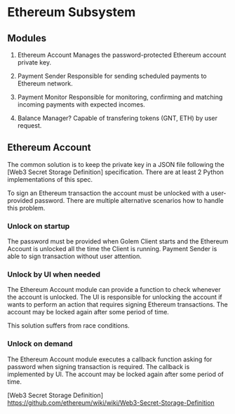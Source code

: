 # Ethereum Subsystem

## Modules

1. Ethereum Account
   Manages the password-protected Ethereum account private key.

2. Payment Sender
   Responsible for sending scheduled payments to Ethereum network.

3. Payment Monitor
   Responsible for monitoring, confirming and matching incoming payments
   with expected incomes.

4. Balance Manager?
   Capable of transfering tokens (GNT, ETH) by user request.

## Ethereum Account

The common solution is to keep the private key in a JSON file following
the [Web3 Secret Storage Definition] specification. There are at least 2 Python
implementations of this spec.

To sign an Ethereum transaction the account must be unlocked with
a user-provided password. There are multiple alternative scenarios how to handle
this problem.

### Unlock on startup

The password must be provided when Golem Client starts and the Ethereum Account
is unlocked all the time the Client is running. Payment Sender is able to sign
transaction without user attention.

### Unlock by UI when needed

The Ethereum Account module can provide a function to check whenever the account
is unlocked. The UI is responsible for unlocking the account if wants to perform
an action that requires signing Ethereum transactions. The account may be locked
again after some period of time.

This solution suffers from race conditions.

### Unlock on demand

The Ethereum Account module executes a callback function asking for password
when signing transaction is required. The callback is implemented by UI.
The account may be locked again after some period of time.


[Web3 Secret Storage Definition] https://github.com/ethereum/wiki/wiki/Web3-Secret-Storage-Definition
